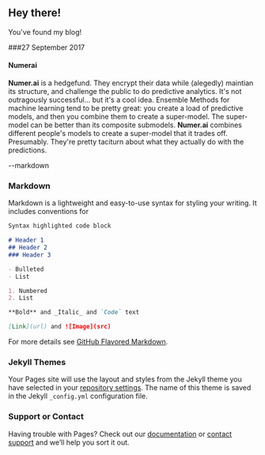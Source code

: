 ## Hey there!

You've found my blog! 

###27 September 2017

#### Numerai

**Numer.ai** is a hedgefund. They encrypt their data while (alegedly) maintian its structure, and challenge the public to do predictive analytics. It's not outragously successful... but it's a cool idea. Ensemble Methods for machine learning tend to be pretty great: you create a load of predictive models, and then you combine them to create a super-model. The super-model can be better than its composite submodels. **Numer.ai** combines different people's models to create a super-model that it trades off. Presumably. They're pretty taciturn about what they actually do with the predictions.

--markdown

### Markdown

Markdown is a lightweight and easy-to-use syntax for styling your writing. It includes conventions for

```markdown
Syntax highlighted code block

# Header 1
## Header 2
### Header 3

- Bulleted
- List

1. Numbered
2. List

**Bold** and _Italic_ and `Code` text

[Link](url) and ![Image](src)
```

For more details see [GitHub Flavored Markdown](https://guides.github.com/features/mastering-markdown/).

### Jekyll Themes

Your Pages site will use the layout and styles from the Jekyll theme you have selected in your [repository settings](https://github.com/WillTKaufhold/blog/settings). The name of this theme is saved in the Jekyll `_config.yml` configuration file.

### Support or Contact

Having trouble with Pages? Check out our [documentation](https://help.github.com/categories/github-pages-basics/) or [contact support](https://github.com/contact) and we’ll help you sort it out.
